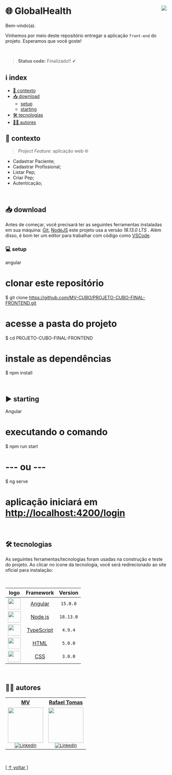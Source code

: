 # 🌐 GlobalHealth [<img align="right" src="https://img.shields.io/badge/release-v0.0.1-green">]()

Bem-vindo(a).

Vinhemos por meio deste repositório entregar a aplicação `front-end` do projeto. Esperamos que você goste!

<br>

> <b>Status code:</b> Finalizado!! ✔

## ℹ index

-   [🧠 contexto](#-contexto)
-   [📥 download](#-download)
    -   [setup](#-setup)
    -   [starting](#-starting)
-   [🛠 tecnologias](#-tecnologias)
-   [✍🏼 autores](#-autores)

## 🧠 contexto

> *Project Feature:*  aplicação web 🌐 

-  Cadastrar Paciente;
-  Cadastrar Profissional;
-  Listar Pep;
-  Criar Pep;
-  Autenticação;


<br>

## 📥 download

Antes de começar, você precisará ter as seguintes ferramentas instaladas em sua máquina:
[Git](https://git-scm.com), [NodeJS](https://nodejs.org/en/) este projeto usa a versão *18.13.0 LTS* . Além disso, é bom ter um editor para trabalhar com código como [VSCode](https://code.visualstudio.com/).

### 💻 setup

angular
# clonar este repositório
$ git clone https://github.com/MV-CUBO/PROJETO-CUBO-FINAL-FRONTEND.git

# acesse a pasta do projeto
$ cd PROJETO-CUBO-FINAL-FRONTEND

# instale as dependências
$ npm install


<br>

## ▶ starting

Angular
# executando o comando
$ npm run start

# --- ou ---

$ ng serve

# aplicação iniciará em <http://localhost:4200/login>


<br>

## 🛠 tecnologias

As seguintes ferramentas/tecnologias foram usadas na construção e teste do projeto. Ao clicar no ícone da tecnologia, você será redirecionado ao site oficial para instalação:

<br>

|                                   logo                                     |                      Framework                     |  Version  |
| :------------------------------------------------------------------------: | :-------------------------------------------------:| :-------: |
| <img height="35" width="40" src="https://skillicons.dev/icons?i=angular">  | [Angular](https://angular.io)                      |  `15.0.0` |
| <img height="35" width="40" src="https://skillicons.dev/icons?i=nodejs">   | [Node.js](https://nodejs.org/en/)                  |  `18.13.0`|
| <img height="35" width="40" src="https://skillicons.dev/icons?i=ts">       | [TypeScript](https://start.spring.io/)             |  `4.9.4`  |
| <img height="35" width="40" src="https://skillicons.dev/icons?i=html">     | [HTML]()                                           |  `5.0.0`  |
| <img height="35" width="40" src="https://skillicons.dev/icons?i=css">      | [CSS]()                                            |  `3.0.0`  |

<br>
                 
## ✍🏼 autores

 <table>
  <tr>
   <tr align=center>
        <th><a href="https://mv.com.br"><strong> MV </strong><a></th>
	<th><a href="https://github.com/RafaelTomas"><strong> Rafael Tomas </strong><a></th>
  </tr>
    <td align="center">
      <a href="https://mv.com.br">
        <img src="https://media.licdn.com/dms/image/D4E0BAQHLSJs2N17hhw/company-logo_200_200/0/1656709238159?e=1683158400&v=beta&t=-aVtLMbHwUW2bKzQy00hFHOrq_e_Uwhf5Tsmrgbh8Eg" width="110"/></a><br>
        <sub>
            <a href="https://www.linkedin.com/company/mv-saude-digital/" target="_blank" rel="noreferrer" rel="noopener">
              <img src="https://img.shields.io/badge/LinkedIn-0077B5?style=for-the-badge&logo=linkedin&logoColor=white" alt="Linkedin"/>
            </a></br>
          </div>
        </sub>
    </td>
        <td align="center">
      <a href="https://github.com/RafaelTomas">
        <img src="https://avatars.githubusercontent.com/u/73807228?v=4" width="110"/></a><br>
        <sub>
            <a href="https://www.linkedin.com/in/rafaeltomass/" target="_blank" rel="noreferrer" rel="noopener">
              <img src="https://img.shields.io/badge/LinkedIn-0077B5?style=for-the-badge&logo=linkedin&logoColor=white" alt="Linkedin"/>
            </a></br>
          </div>
        </sub>
    </td>
  </tr>
 </table>

<br> 
	
[[ ↑ voltar ]](#-globalhealth-)